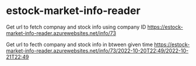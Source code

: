 # estock-market-info-reader


Get url to fetch compnay and stock info using company ID
https://estock-market-info-reader.azurewebsites.net/info/73

Get url to fecth company and stock info in btween given time 
https://estock-market-info-reader.azurewebsites.net/info/73/2022-10-20T22:49/2022-10-21T22:49
